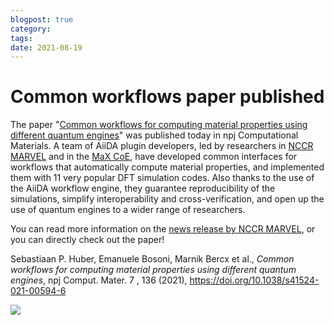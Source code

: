 ```yaml
---
blogpost: true
category:
tags:
date: 2021-08-19
---
```


# Common workflows paper published

The paper "[Common workflows for computing material properties using different quantum engines](https://doi.org/10.1038/s41524-021-00594-6)" was published today in npj Computational Materials. A team of AiiDA plugin developers, led by researchers in [NCCR MARVEL](https://nccr-marvel.ch) and in the [MaX CoE](http://www.max-centre.eu/), have developed common interfaces for workflows that automatically compute material properties, and implemented them with 11 very popular DFT simulation codes. Also thanks to the use of the AiiDA workflow engine, they guarantee reproducibility of the simulations, simplify interoperability and cross-verification, and open up the use of quantum engines to a wider range of researchers.

You can read more information on the [news release by NCCR MARVEL](https://nccr-marvel.ch/highlights/2021-08-common-workflows), or you can directly check out the paper!

Sebastiaan P. Huber, Emanuele Bosoni, Marnik Bercx et al., *Common workflows for computing material properties using different quantum engines*, npj Comput. Mater. 7 , 136 (2021), <https://doi.org/10.1038/s41524-021-00594-6>

[![](https://www.aiida.net/wp-content/uploads/2021/08/aiida-common-wf-image-2000x1000-1-1024x512.png)](https://www.aiida.net/wp-content/uploads/2021/08/aiida-common-wf-image-2000x1000-1.png)
